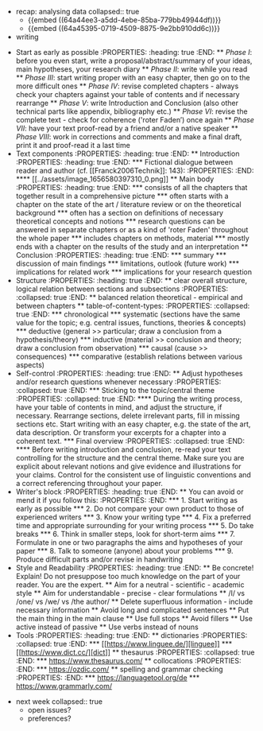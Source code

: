 - recap: analysing data
  collapsed:: true
	- {{embed ((64a44ee3-a5dd-4ebe-85ba-779bb49944df))}}
	- {{embed ((64a45395-0719-4509-8875-9e2bb910dd6c))}}
- writing
* Start as early as possible
:PROPERTIES:
:heading: true
:END:
** *Phase I*: before you even start, write a proposal/abstract/summary of your ideas, main hypotheses, your research diary
** *Phase II*: write while you read
** *Phase III*: start writing proper with an easy chapter, then go on to the more difficult ones
** *Phase IV*: revise completed chapters - always check your chapters against your table of contents and if necessary rearrange
** *Phase V*: write Introduction and Conclusion (also other technical parts like appendix, bibliography etc.)
** *Phase VI*: revise the complete text - check for coherence ('roter Faden’) once again
** *Phase VII*: have your text proof-read by a friend and/or a native speaker
** *Phase VIII*: work in corrections and comments and make a final draft, print it and proof-read it a last time
* Text components
:PROPERTIES:
:heading: true
:END:
** Introduction
:PROPERTIES:
:heading: true
:END:
*** Fictional dialogue between reader and author (cf. [[Franck2006Technik]]: 143):
:PROPERTIES:
:END:
**** [[../assets/image_1656580397310_0.png]]
** Main body
:PROPERTIES:
:heading: true
:END:
*** consists of all the chapters that together result in a comprehensive picture
*** often starts with a chapter on the state of the art / literature review or on the theoretical background
*** often has a section on definitions of necessary theoretical concepts and notions
*** research questions can be answered in separate chapters or as a kind of 'roter Faden' throughout the whole paper
*** includes chapters on methods, material
*** mostly ends with a chapter on the results of the study and an interpretation
** Conclusion
:PROPERTIES:
:heading: true
:END:
*** summary
*** discussion of main findings
*** limitations, outlook (future work)
*** implications for related work
*** implications for your research question
* Structure
:PROPERTIES:
:heading: true
:END:
** clear overall structure, logical relation between sections and subsections
:PROPERTIES:
:collapsed: true
:END:
** balanced relation theoretical - empirical and between chapters
** table-of-content-types:
:PROPERTIES:
:collapsed: true
:END:
*** chronological
*** systematic (sections have the same value for the topic; e.g. central issues, functions, theories  & concepts)
*** deductive (general >> particular; draw a conclusion from a hypothesis/theory)
*** inductive (material >> conclusion and theory; draw a conclusion from observation)
*** causal (cause >> consequences)
*** comparative (establish relations between various aspects)
* Self-control
:PROPERTIES:
:heading: true
:END:
** Adjust hypotheses and/or research questions whenever necessary
:PROPERTIES:
:collapsed: true
:END:
*** Sticking to the topic/central theme
:PROPERTIES:
:collapsed: true
:END:
**** During the writing process, have your table of contents in mind, and adjust the structure, if necessary. Rearrange sections, delete irrelevant parts, fill in missing sections etc. Start writing with an easy chapter, e.g. the state of the art, data description. Or transform your excerpts for a chapter into a coherent text.
*** Final overview
:PROPERTIES:
:collapsed: true
:END:
**** Before writing introduction and conclusion, re-read your text controlling for the structure and the central theme. Make sure you are explicit about relevant notions and give evidence and illustrations for your claims. Control for the consistent use of linguistic conventions and a correct referencing throughout your paper.
* Writer's block
:PROPERTIES:
:heading: true
:END:
** You can avoid or mend it if you follow this:
:PROPERTIES:
:END:
*** 1. Start writing as early as possible
*** 2. Do not compare your own product to those of experienced writers
*** 3. Know your writing type
*** 4. Fix a preferred time and appropriate surrounding for your writing process
*** 5. Do take breaks
*** 6. Think in smaller steps, look for short-term aims
*** 7. Formulate in one or two paragraphs the aims and hypotheses of your paper
*** 8. Talk to someone (anyone) about your problems
*** 9. Produce difficult parts and/or revise in handwriting
* Style and Readability
:PROPERTIES:
:heading: true
:END:
** Be concrete! Explain! Do not presuppose too much knowledge on the part of your reader. You are the expert.
** Aim for a neutral - scientific - academic style
** Aim for understandable - precise - clear formulations
** /I/ vs /one/ vs /we/ vs /the author/
** Delete superfluous information - include necessary information
** Avoid long and complicated sentences
** Put the main thing in the main clause
** Use full stops
** Avoid fillers
** Use active instead of passive
** Use verbs instead of nouns
* Tools
:PROPERTIES:
:heading: true
:END:
** dictionaries
:PROPERTIES:
:collapsed: true
:END:
*** [[https://www.linguee.de/][linguee]]
*** [[https://www.dict.cc/][dict]]
** thesaurus
:PROPERTIES:
:collapsed: true
:END:
*** https://www.thesaurus.com/
** collocations
:PROPERTIES:
:END:
*** https://ozdic.com/
** spelling and grammar checking
:PROPERTIES:
:END:
*** https://languagetool.org/de
*** https://www.grammarly.com/
- next week
  collapsed:: true
	- open issues?
	- preferences?
